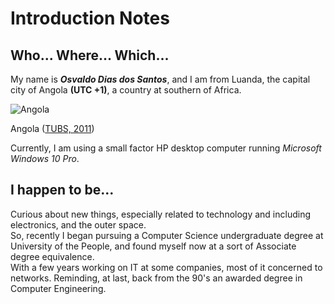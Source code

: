 # Introduction Notes

## Who... Where... Which...
My name is __*Osvaldo Dias dos Santos*__, and I am from Luanda, the capital city of Angola __(UTC +1)__, a country at southern of Africa.

![Angola](https://upload.wikimedia.org/wikipedia/commons/8/8d/Angola_in_Africa.svg)

Angola ([TUBS, 2011](https://commons.wikimedia.org/wiki/File:Angola_in_Africa.svg))

Currently, I am using a small factor HP desktop computer running _Microsoft Windows 10 Pro_.
  
## I happen to be...
Curious about new things, especially related to technology and including electronics, and the outer space.  
So, recently I began pursuing a Computer Science undergraduate degree at University of the People, and found myself now at a sort of Associate degree equivalence.  
With a few years working on IT at some companies, most of it concerned to networks. Reminding, at last, back from the 90's an awarded degree in Computer Engineering.

